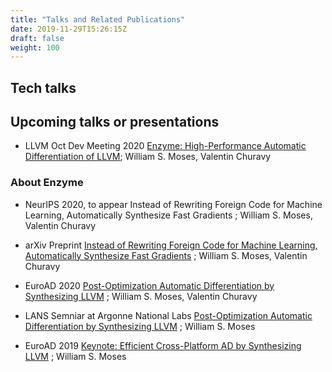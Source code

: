 ```yaml
---
title: "Talks and Related Publications"
date: 2019-11-29T15:26:15Z
draft: false
weight: 100
---
```


## Tech talks

## Upcoming talks or presentations

* LLVM Oct Dev Meeting 2020 [Enzyme: High-Performance Automatic Differentiation of LLVM](https://llvm.org/devmtg/2020-09/program/); William S. Moses, Valentin Churavy

### About Enzyme

* NeurIPS 2020, to appear Instead of Rewriting Foreign Code for Machine Learning, Automatically Synthesize Fast Gradients ; William S. Moses, Valentin Churavy

* arXiv Preprint [Instead of Rewriting Foreign Code for Machine Learning, Automatically Synthesize Fast Gradients](https://arxiv.org/pdf/2010.01709.pdf) ; William S. Moses, Valentin Churavy

* EuroAD 2020 [Post-Optimization Automatic
Differentiation by Synthesizing LLVM](http://www.autodiff.org/Docs/euroad/23rd%20EuroAd%20Workshop%20-%20William%20Moses%20-%20Post-Optimization%20Automatic%20Differentiation%20by%20Synthesizing%20LLVM.pdf) ; William S. Moses, Valentin Churavy


* LANS Semniar at Argonne National Labs [Post-Optimization Automatic
Differentiation by Synthesizing LLVM](https://www.anl.gov/event/postoptimization-automatic-differentiation-by-synthesizing-llvm) ; William S. Moses

* EuroAD 2019 [Keynote: Efficient Cross-Platform AD by Synthesizing LLVM](http://www.autodiff.org/?module=Workshops&submenu=EuroAD%2F22%2Fprogramme) ; William S. Moses
